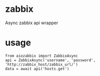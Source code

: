 # zabbix
Async zabbix api wrapper

# usage
    from aiozabbix import ZabbixAsync
    api = ZabbixAsync('username', 'password', 'http://zabbix_host/zabbix_url/')
    data = await api('hosts.get')
